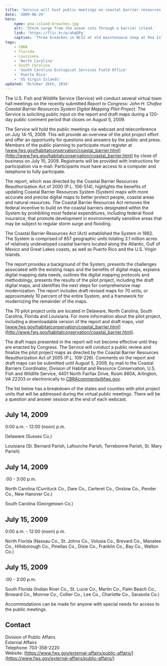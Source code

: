 ```yaml
---
title: 'Service will host public meetings on coastal barrier resources system pilot project units'
date: '2009-06-29'
hero:
    name: pea-island-breaches.jpg
    alt: 'Storm surge from the ocean cuts through a barrier island.'
    link: 'https://flic.kr/p/ahqQPg'
    caption: 'Three breaches in NC12 at old maintenance shop at Pea Island NWR. Photo by Tom MacKenzie, USFWS.'
tags:
    - CBRA
    - Florida
    - Louisiana
    - 'North Carolina'
    - South Carolina
    - 'South Carolina Ecological Services Field Office'
    - 'Puerto Rico'
    - 'US Virgin Islands'
updated: 'October 26th, 2016'
---
```


The U.S. Fish and Wildlife Service (Service) will conduct several virtual town hall meetings on the recently submitted _Report to Congress: John H. Chafee Coastal Barrier Resources System Digital Mapping Pilot Project_. The Service is soliciting public input on the report and draft maps during a 120-day public comment period that closes on August 5, 2009.

The Service will hold the public meetings via webcast and teleconference on July 14-15, 2009. This will provide an overview of the pilot project effort and offer an opportunity for questions and answers by the public and press. Members of the public planning to participate must register at [www.fws.gov/habitatconservation/coastal_barrier.html](http://www.fws.gov/habitatconservation/coastal_barrier.html) by close of business on July 10, 2009. Registrants will be provided with instructions for participation via e-mail. Participants must have access to a computer and telephone to fully participate.

The report, which was directed by the Coastal Barrier Resources Reauthorization Act of 2000 (P.L. 106-514), highlights the benefits of updating Coastal Barrier Resources System (System) maps with more accurate and precise digital maps to better protect people, coastal areas and natural resources. The Coastal Barrier Resources Act removes the federal incentive to build on the coastal barriers designated within the System by prohibiting most federal expenditures, including federal flood insurance, that promote development in environmentally sensitive areas that may be subject to regular storm surge and flooding.

The Coastal Barrier Resources Act (Act) established the System in 1982. The System is comprised of 857 geographic units totaling 3.1 million acres of relatively undeveloped coastal barriers located along the Atlantic, Gulf of Mexico and Great Lakes coasts, as well as Puerto Rico and the U.S. Virgin Islands.

The report provides a background of the System, presents the challenges associated with the existing maps and the benefits of digital maps, explains digital mapping data needs, outlines the digital mapping protocols and methodology, presents the results of the pilot project, including the draft digital maps, and identifies the next steps for comprehensive map modernization. The report includes draft revised maps for 70 units, or approximately 10 percent of the entire System, and a framework for modernizing the remainder of the maps.

The 70 pilot project units are located in Delaware, North Carolina, South Carolina, Florida and Louisiana. For more information about the pilot project, including a downloadable version of the report and draft maps, visit [www.fws.gov/habitatconservation/coastal_barrier.html](http://www.fws.gov/habitatconservation/coastal_barrier.html).

The draft maps presented in the report will not become effective until they are enacted by Congress. The Service will conduct a public review and finalize the pilot project maps as directed by the Coastal Barrier Resources Reauthorization Act of 2005 (P.L. 109-226). Comments on the report and draft maps can be submitted until August 5, 2009, by mail to the Coastal Barriers Coordinator, Division of Habitat and Resource Conservation, U.S. Fish and Wildlife Service, 4401 North Fairfax Drive, Room 860A, Arlington, VA 22203 or electronically to [CBRAcomments@fws.gov](mailto:CBRAcomments@fws.gov).

The list below has a breakdown of the states and counties with pilot project units that will be addressed during the virtual public meetings. There will be a question and answer session at the end of each webcast.

## July 14, 2009

0:00 a.m. - 12:00 (noon) p.m.

Delaware (Sussex Co.)

Louisiana (St. Bernard Parish, Lafourche Parish, Terrebonne Parish, St. Mary Parish)

## July 14, 2009

:00 - 3:00 p.m.

North Carolina (Currituck Co., Dare Co., Carteret Co., Onslow Co., Pender Co., New Hanover Co.)

South Carolina (Georgetown Co.)

## July 15, 2009

0:00 a.m. - 12:00 (noon) p.m.

North Florida (Nassau Co., St. Johns Co., Volusia Co., Brevard Co., Manatee Co., Hillsborough Co., Pinellas Co., Dixie Co., Franklin Co., Bay Co., Walton Co.)

## July 15, 2009

:00 - 3:00 p.m.

South Florida (Indian River Co., St. Lucie Co., Martin Co., Palm Beach Co., Broward Co., Monroe Co., Collier Co., Lee Co., Charlotte Co., Sarasota Co.)

Accommodations can be made for anyone with special needs for access to the public meetings.

## Contact

Division of Public Affairs  
External Affairs  
Telephone: 703-358-2220  
Website: [https://www.fws.gov/external-affairs/public-affairs/](https://www.fws.gov/external-affairs/public-affairs/)
